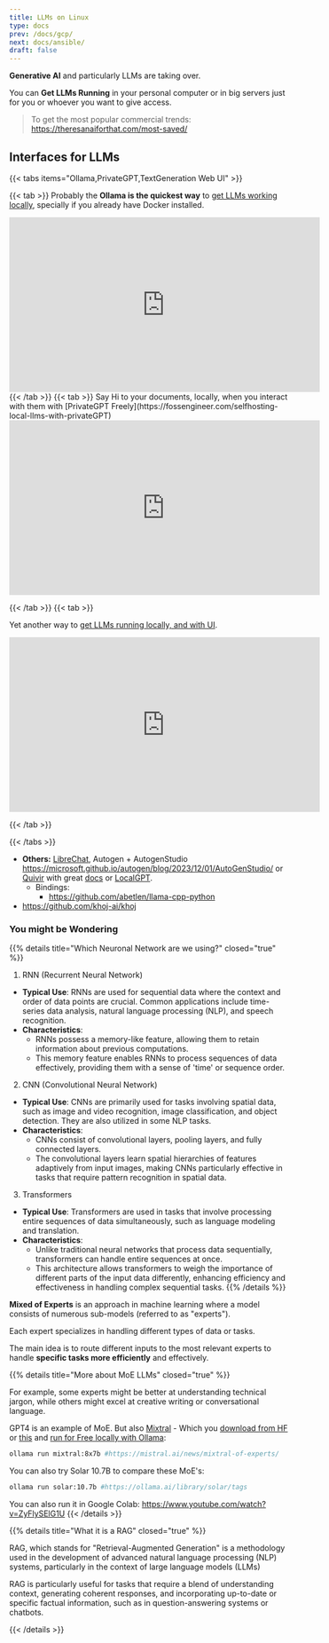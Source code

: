 ```yaml
---
title: LLMs on Linux
type: docs
prev: /docs/gcp/
next: docs/ansible/
draft: false
---
```


**Generative AI** and particularly LLMs are taking over.

You can **Get LLMs Running** in your personal computer or in big servers just for you or whoever you want to give access.

> To get the most popular commercial trends: https://theresanaiforthat.com/most-saved/

## Interfaces for LLMs

{{< tabs items="Ollama,PrivateGPT,TextGeneration Web UI" >}}

  {{< tab >}}
  Probably the **Ollama is the quickest way** to [get LLMs working locally](https://fossengineer.com/selfhosting-llms-ollama), specially if you already have Docker installed.


<iframe width="560" height="315" src="https://www.youtube.com/embed/jl9bfPsBBcM" frameborder="0" allowfullscreen></iframe>
  {{< /tab >}}
  {{< tab >}}
  Say Hi to your documents, locally, when you interact with them with [PrivateGPT Freely](https://fossengineer.com/selfhosting-local-llms-with-privateGPT)



<iframe width="560" height="315" src="https://www.youtube.com/embed/Ib3nQu5bB_k" frameborder="0" allowfullscreen></iframe>
  
  {{< /tab >}}
  {{< tab >}}

  Yet another way to [get LLMs running locally, and with UI](https://fossengineer.com/Generative-AI-LLMs-locally-with-cpu/).
  
  <iframe width="560" height="315" src="https://www.youtube.com/embed/-zNWDTqKF1E" frameborder="0" allowfullscreen></iframe>


  {{< /tab >}}

{{< /tabs >}}

* **Others:** [LibreChat](https://www.youtube.com/watch?v=0BRnK5BGZHU), Autogen + AutogenStudio https://microsoft.github.io/autogen/blog/2023/12/01/AutoGenStudio/ or [Quivir](https://github.com/StanGirard/quivr) with great [docs](https://docs.quivr.app/home/intro) or [LocalGPT](https://github.com/PromtEngineer/localGPT).
  * Bindings:
    * https://github.com/abetlen/llama-cpp-python
* https://github.com/khoj-ai/khoj


### You might be Wondering

{{% details title="Which Neuronal Network are we using?" closed="true" %}}

1. RNN (Recurrent Neural Network)
- **Typical Use**: RNNs are used for sequential data where the context and order of data points are crucial. Common applications include time-series data analysis, natural language processing (NLP), and speech recognition.
- **Characteristics**: 
  - RNNs possess a memory-like feature, allowing them to retain information about previous computations.
  - This memory feature enables RNNs to process sequences of data effectively, providing them with a sense of 'time' or sequence order.

2. CNN (Convolutional Neural Network)
- **Typical Use**: CNNs are primarily used for tasks involving spatial data, such as image and video recognition, image classification, and object detection. They are also utilized in some NLP tasks.
- **Characteristics**: 
  - CNNs consist of convolutional layers, pooling layers, and fully connected layers.
  - The convolutional layers learn spatial hierarchies of features adaptively from input images, making CNNs particularly effective in tasks that require pattern recognition in spatial data.

3. Transformers
- **Typical Use**: Transformers are used in tasks that involve processing entire sequences of data simultaneously, such as language modeling and translation.
- **Characteristics**: 
  - Unlike traditional neural networks that process data sequentially, transformers can handle entire sequences at once.
  - This architecture allows transformers to weigh the importance of different parts of the input data differently, enhancing efficiency and effectiveness in handling complex sequential tasks.
{{% /details %}}


**Mixed of Experts** is an approach in machine learning where a model consists of numerous sub-models (referred to as "experts").

Each expert specializes in handling different types of data or tasks.

The main idea is to route different inputs to the most relevant experts to handle **specific tasks more efficiently** and effectively.

{{% details title="More about MoE LLMs" closed="true" %}}


For example, some experts might be better at understanding technical jargon, while others might excel at creative writing or conversational language.

GPT4 is an example of MoE. But also [Mixtral](https://erichartford.com/dolphin-25-mixtral-8x7b?source=more_articles_bottom_blogs) - Which you [download from HF](https://huggingface.co/TheBloke/dolphin-2.5-mixtral-8x7b-GGUF) or [this](https://huggingface.co/mistralai/Mixtral-8x7B-v0.1) and [run for Free locally with Ollama](https://fossengineer.com/selfhosting-llms-ollama/):

```sh
ollama run mixtral:8x7b #https://mistral.ai/news/mixtral-of-experts/
```

You can also try Solar 10.7B to compare these MoE's:

```sh 
ollama run solar:10.7b #https://ollama.ai/library/solar/tags
```

You can also run it in Google Colab: https://www.youtube.com/watch?v=ZyFlySElG1U
{{< /details >}}

{{% details title="What it is a RAG" closed="true" %}}

RAG, which stands for "Retrieval-Augmented Generation" is a methodology used in the development of advanced natural language processing (NLP) systems, particularly in the context of large language models (LLMs)

RAG is particularly useful for tasks that require a blend of understanding context, generating coherent responses, and incorporating up-to-date or specific factual information, such as in question-answering systems or chatbots.

{{< /details >}}